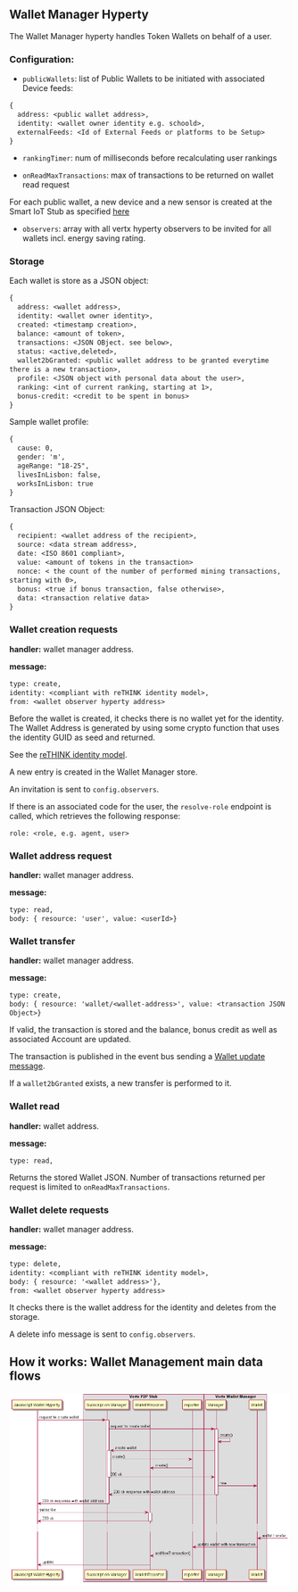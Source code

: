 ## Wallet Manager Hyperty

The Wallet Manager hyperty handles Token Wallets on behalf of a user.

### Configuration:

* `publicWallets`: list of Public Wallets to be initiated with associated Device feeds:
```
{
  address: <public wallet address>,
  identity: <wallet owner identity e.g. schoold>,
  externalFeeds: <Id of External Feeds or platforms to be Setup>
}
```
* `rankingTimer`: num of milliseconds before recalculating user rankings

* `onReadMaxTransactions`: max of transactions to be returned on wallet read request

For each public wallet, a new device and a new sensor is created at the Smart IoT Stub as specified [here](../smart-iot-protostub)

* `observers`: array with all vertx hyperty observers to be invited for all wallets incl. energy saving rating.

### Storage

Each wallet is store as a JSON object:

```
{
  address: <wallet address>,
  identity: <wallet owner identity>,
  created: <timestamp creation>,
  balance: <amount of token>,
  transactions: <JSON OBject. see below>,
  status: <active,deleted>,
  wallet2bGranted: <public wallet address to be granted everytime there is a new transaction>,
  profile: <JSON object with personal data about the user>,
  ranking: <int of current ranking, starting at 1>,
  bonus-credit: <credit to be spent in bonus>
}
```

Sample wallet profile:

```
{
  cause: 0,
  gender: 'm',
  ageRange: "18-25",
  livesInLisbon: false,
  worksInLisbon: true
}
```

Transaction JSON Object:
```
{
  recipient: <wallet address of the recipient>,
  source: <data stream address>,
  date: <ISO 8601 compliant>,
  value: <amount of tokens in the transaction>
  nonce: < the count of the number of performed mining transactions, starting with 0>,
  bonus: <true if bonus transaction, false otherwise>,
  data: <transaction relative data>
}
```

### Wallet creation requests

**handler:** wallet manager address.

**message:**

```
type: create,
identity: <compliant with reTHINK identity model>,
from: <wallet observer hyperty address>
```

Before the wallet is created, it checks there is no wallet yet for the identity. The Wallet Address is generated by using some crypto function that uses the identity GUID as seed and returned.

See the [reTHINK identity model](https://rethink-project.github.io/specs/datamodel/core/user-identity/).

A new entry is created in the Wallet Manager store.

An invitation is sent to `config.observers`.

If there is an associated code for the user, the `resolve-role` endpoint is called, which retrieves the following response:
```
role: <role, e.g. agent, user>
```

### Wallet address request

**handler:** wallet manager address.

**message:**

```
type: read,
body: { resource: 'user', value: <userId>}
```

### Wallet transfer

**handler:** wallet manager address.

**message:**

```
type: create,
body: { resource: 'wallet/<wallet-address>', value: <transaction JSON Object>}
```

If valid, the transaction is stored and the balance, bonus credit as well as associated Account are updated.

The transaction is published in the event bus sending a [Wallet update message](https://rethink-project.github.io/specs/messages/wallet-messages/).

If a `wallet2bGranted` exists, a new transfer is performed to it.

### Wallet read

**handler:** wallet address.

**message:**

```
type: read,
```

Returns the stored Wallet JSON. Number of transactions returned per request is limited to `onReadMaxTransactions`.

### Wallet delete requests

**handler:** wallet manager address.

**message:**

```
type: delete,
identity: <compliant with reTHINK identity model>,
body: { resource: '<wallet address>'},
from: <wallet observer hyperty address>
```

It checks there is the wallet address for the identity and deletes from the storage.

A delete info message is sent to `config.observers`.

## How it works: Wallet Management main data flows

![Wallet Management main data flows](wallet-msc.png)
